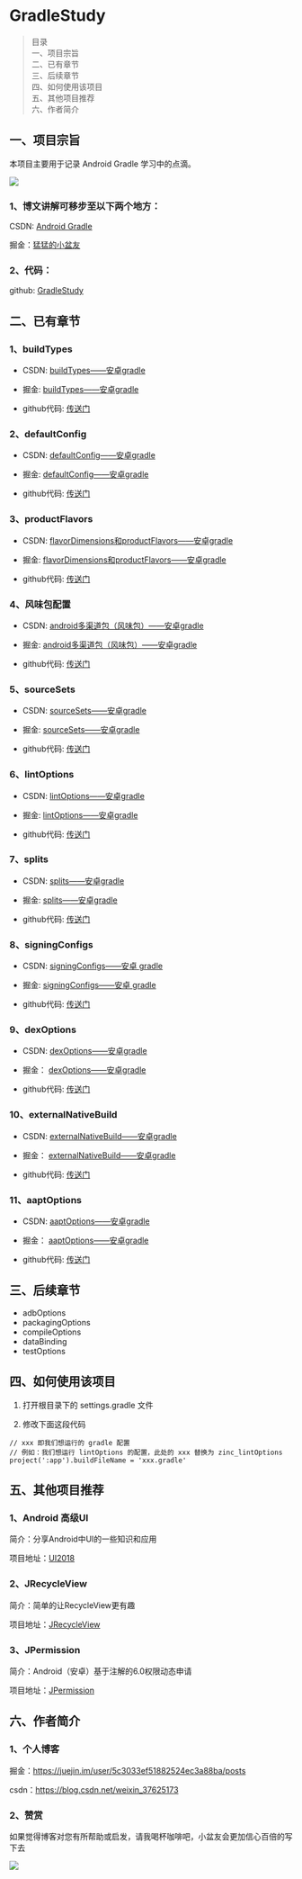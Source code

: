 # GradleStudy

>目录<br/>
>一、项目宗旨<br/>
>二、已有章节<br/>
>三、后续章节<br/>
>四、如何使用该项目<br/>
>五、其他项目推荐<br/>
>六、作者简介

## 一、项目宗旨

本项目主要用于记录 Android Gradle 学习中的点滴。

![](https://github.com/zincPower/GradleStudy/blob/master/img/logo.png)

### 1、博文讲解可移步至以下两个地方：

CSDN: [Android Gradle](https://blog.csdn.net/weixin_37625173/category_9350766.html)

掘金：[猛猛的小盆友](https://juejin.im/user/5c3033ef51882524ec3a88ba/posts)

### 2、代码：

github: [GradleStudy](https://github.com/zincPower/GradleStudy)

## 二、已有章节

### 1、buildTypes

- CSDN: [buildTypes——安卓gradle](https://blog.csdn.net/weixin_37625173/article/details/100824010)

- 掘金: [buildTypes——安卓gradle](https://juejin.im/post/5d7e01125188253a8305480a)

- github代码: [传送门](https://github.com/zincPower/GradleStudy/blob/master/app/zinc_buildTypes.gradle)

### 2、defaultConfig

- CSDN: [defaultConfig——安卓gradle](https://blog.csdn.net/weixin_37625173/article/details/100641538)

- 掘金: [defaultConfig——安卓gradle](https://juejin.im/post/5d7baa7d51882554841c50d5)

- github代码: [传送门](https://github.com/zincPower/GradleStudy/blob/master/app/zinc_defaultConfig.gradle)

### 3、productFlavors

- CSDN: [flavorDimensions和productFlavors——安卓gradle](https://blog.csdn.net/weixin_37625173/article/details/100867037)

- 掘金: [flavorDimensions和productFlavors——安卓gradle](https://juejin.im/post/5da7215ef265da5b576bebbd)

- github代码: [传送门](https://github.com/zincPower/GradleStudy/blob/master/app/zinc_flavor.gradle)

### 4、风味包配置

- CSDN: [android多渠道包（风味包）——安卓gradle](https://blog.csdn.net/weixin_37625173/article/details/102510549)

- 掘金: [android多渠道包（风味包）——安卓gradle](https://juejin.im/post/5da722dbf265da5b8e0f1773)

- github代码: [传送门](https://github.com/zincPower/FlavorDemo)

### 5、sourceSets

- CSDN: [sourceSets——安卓gradle](https://blog.csdn.net/weixin_37625173/article/details/102616036)

- 掘金: [sourceSets——安卓gradle](https://juejin.im/post/5dd9eda7f265da7de667d2bc)

- github代码: [传送门](https://github.com/zincPower/GradleStudy/blob/master/app/zinc_sourceSets.gradle)

### 6、lintOptions

- CSDN: [lintOptions——安卓gradle](https://blog.csdn.net/weixin_37625173/article/details/103236227)

- 掘金: [lintOptions——安卓gradle](https://juejin.im/post/5ddca7a0518825730753a31e)

- github代码: [传送门](https://github.com/zincPower/GradleStudy/blob/master/app/zinc_lintOptions.gradle)

### 7、splits

- CSDN: [splits——安卓gradle](https://blog.csdn.net/weixin_37625173/article/details/103284575)

- 掘金: [splits——安卓gradle](https://juejin.im/post/5ddfe513e51d45027e2a7e96)

- github代码: [传送门](https://github.com/zincPower/GradleStudy/blob/master/app/zinc_splits.gradle)

### 8、signingConfigs

- CSDN: [signingConfigs——安卓 gradle](https://blog.csdn.net/weixin_37625173/article/details/103322670)

- 掘金: [signingConfigs——安卓 gradle](https://juejin.im/post/5de298266fb9a0719f649a6d)

- github代码: [传送门](https://github.com/zincPower/GradleStudy/blob/master/app/zinc_sigingConfigs.gradle)

### 9、dexOptions

- CSDN: [dexOptions——安卓gradle](https://blog.csdn.net/weixin_37625173/article/details/103334208)

- 掘金： [dexOptions——安卓gradle](https://juejin.im/post/5de71632f265da33d74406fa)

- github代码: [传送门](https://github.com/zincPower/GradleStudy/blob/master/app/zinc_dexOptions.gradle)

### 10、externalNativeBuild

- CSDN: [externalNativeBuild——安卓gradle](https://blog.csdn.net/weixin_37625173/article/details/103680701)

- 掘金： [externalNativeBuild——安卓gradle](https://juejin.im/post/5e01b3df5188251255041356)

- github代码: [传送门](https://github.com/zincPower/GradleStudy/blob/master/app/zinc_externalNativeBuild.gradle)

### 11、aaptOptions

- CSDN: [aaptOptions——安卓gradle](https://blog.csdn.net/weixin_37625173/article/details/103685230)

- 掘金： [aaptOptions——安卓gradle](https://juejin.im/post/5e02d116f265da339e4647fa)

- github代码: [传送门](https://github.com/zincPower/GradleStudy/blob/master/app/zinc_aaptOptions.gradle)

## 三、后续章节

- adbOptions
- packagingOptions
- compileOptions
- dataBinding
- testOptions

## 四、如何使用该项目

1. 打开根目录下的 settings.gradle 文件

2. 修改下面这段代码
```
// xxx 即我们想运行的 gradle 配置
// 例如：我们想运行 lintOptions 的配置，此处的 xxx 替换为 zinc_lintOptions
project(':app').buildFileName = 'xxx.gradle'
```

## 五、其他项目推荐

### 1、Android 高级UI

简介：分享Android中UI的一些知识和应用

项目地址：[UI2018](https://github.com/zincPower/UI2018)

### 2、JRecycleView

简介：简单的让RecycleView更有趣

项目地址：[JRecycleView](https://github.com/zincPower/JRecycleView)

### 3、JPermission

简介：Android（安卓）基于注解的6.0权限动态申请

项目地址：[JPermission](https://github.com/zincPower/JPermission)

## 六、作者简介
### 1、个人博客

掘金：https://juejin.im/user/5c3033ef51882524ec3a88ba/posts

csdn：https://blog.csdn.net/weixin_37625173

### 2、赞赏

如果觉得博客对您有所帮助或启发，请我喝杯咖啡吧，小盆友会更加信心百倍的写下去

![](https://github.com/zincPower/GradleStudy/blob/master/img/zincPay.jpg)
